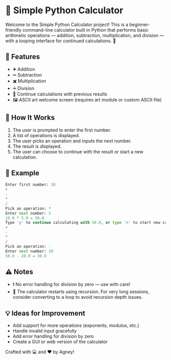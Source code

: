 # 🧮 Simple Python Calculator
Welcome to the Simple Python Calculator project! This is a beginner-friendly command-line calculator built in Python that performs basic arithmetic operations — addition, subtraction, multiplication, and division — with a looping interface for continued calculations. 🎉

## 🚀 Features
- ➕ Addition
- ➖ Subtraction
- ✖️ Multiplication
- ➗ Division
- 🔁 Continue calculations with previous results
- 🖼️ ASCII art welcome screen (requires art module or custom ASCII file)

## 🧠 How It Works
1. The user is prompted to enter the first number.
2. A list of operations is displayed.
3. The user picks an operation and inputs the next number.
4. The result is displayed.
5. The user can choose to continue with the result or start a new calculation.

## 📝 Example

```python
Enter first number: 10  
+  
-  
*  
/  
Pick an operation: *  
Enter next number: 5  
10.0 * 5.0 = 50.0  
Type 'y' to continue calculating with 50.0, or type 'n' to start new calculation: y  
+  
-  
*  
/  
Pick an operation: -  
Enter next number: 20  
50.0 - 20.0 = 30.0  
```

## ⚠️ Notes
- ❗ No error handling for division by zero — use with care!
- 🔁 The calculator restarts using recursion. For very long sessions, consider converting to a loop to avoid recursion depth issues.

## 💡 Ideas for Improvement
- Add support for more operations (exponents, modulus, etc.)
- Handle invalid input gracefully
- Add error handling for division by zero
- Create a GUI or web version of the calculator


Crafted with 💻 and ❤️ by Agney!
